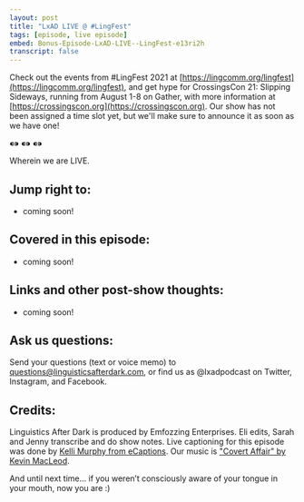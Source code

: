 ```yaml
---
layout: post
title: "LxAD LIVE @ #LingFest"
tags: [episode, live episode]
embed: Bonus-Episode-LxAD-LIVE--LingFest-e13ri2h
transcript: false
---
```

Check out the events from #LingFest 2021 at [https://lingcomm.org/lingfest](https://lingcomm.org/lingfest), and get hype for CrossingsCon 21: Slipping Sideways, running from August 1-8 on Gather, with more information at [https://crossingscon.org](https://crossingscon.org). Our show has not been assigned a time slot yet, but we'll make sure to announce it as soon as we have one!

⁌⁍ ⁌⁍ ⁌⁍

Wherein we are LIVE.
<!--more-->

## Jump right to:
- coming soon!

## Covered in this episode:
- coming soon!

## Links and other post-show thoughts:
- coming soon!

## Ask us questions:
Send your questions (text or voice memo) to questions@linguisticsafterdark.com, or find us as @lxadpodcast on Twitter, Instagram, and Facebook.

## Credits:
Linguistics After Dark is produced by Emfozzing Enterprises. Eli edits, Sarah and Jenny transcribe and do show notes. Live captioning for this episode was done by [Kelli Murphy from eCaptions](https://ecaptions.com/). Our music is ["Covert Affair" by Kevin MacLeod](http://lxad.cf/music).

And until next time… if you weren’t consciously aware of your tongue in your mouth, now you are :)
